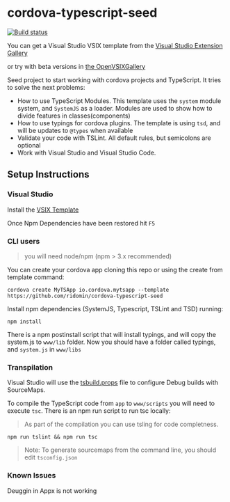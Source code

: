 cordova-typescript-seed
=======================

[![Build status](https://ci.appveyor.com/api/projects/status/1hhirxcajfd7rupa?svg=true)](https://ci.appveyor.com/project/ridomin/cordova-typescript-seed)

You can get a Visual Studio VSIX template from the [Visual Studio Extension Gallery](https://visualstudiogallery.msdn.microsoft.com/ba611c49-716e-47c5-a724-efc9f072ff4c) 

or try with beta versions in [the OpenVSIXGallery](http://vsixgallery.com/extension/cordova-typescript-template.RidoMin.67ce102a-cf7b-46e5-8367-9e2a3aa15b13/)

Seed project to start working with cordova projects and TypeScript. It tries to solve the next problems:

* How to use TypeScript Modules. This template uses the `system` module system, and `SystemJS` as a loader. Modules are used to show how to divide features in classes(components)
* How to use typings for cordova plugins. The template is using `tsd`, and will be updates to `@types` when available
* Validate your code with TSLint. All default rules, but semicolons are optional
* Work with Visual Studio and Visual Studio Code.

## Setup Instructions

### Visual Studio

Install the [VSIX Template](https://visualstudiogallery.msdn.microsoft.com/ba611c49-716e-47c5-a724-efc9f072ff4c)

Once Npm Dependencies have been restored hit `F5`

### CLI users

>you will need node/npm (npm > 3.x recommended)

You can create your cordova app cloning this repo or using the create from template command:

```
cordova create MyTSApp io.cordova.mytsapp --template https://github.com/ridomin/cordova-typescript-seed
```

Install npm dependencies (SystemJS, Typescript, TSLint and TSD) running:

```
npm install
```
There is a npm postinstall script that will install typings, and will copy the system.js to `www/lib` folder. 
Now you should have a folder called typings, and `system.js` in `www/libs`

### Transpilation

Visual Studio will use the [tsbuild.props](https://github.com/ridomin/cordova-typescript-seed/blob/master/tsbuild.props)
file to configure Debug builds with SourceMaps.

To compile the TypeScript code from `app` to  `www/scripts` you will need to execute `tsc`. There is an npm run script to run tsc locally:
>As part of the compilation you can use tsling for code completness.
```
npm run tslint && npm run tsc
```

>Note: To generate sourcemaps from the command line, you should edit  `tsconfig.json`

### Known Issues

Deuggin in Appx is not working
